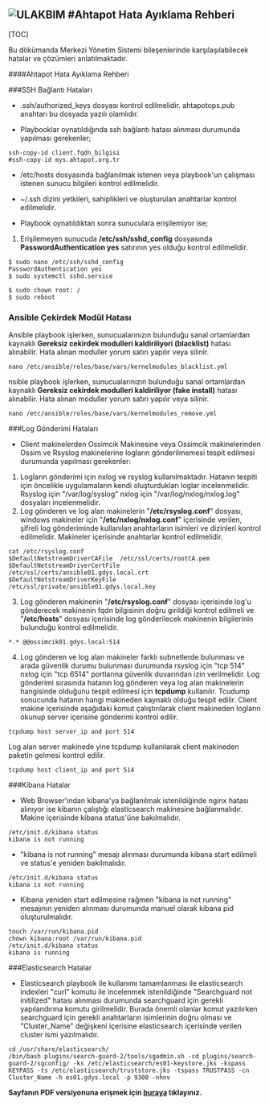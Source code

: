 ![ULAKBIM](../img/ulakbim.jpg)
#Ahtapot Hata Ayıklama Rehberi
------

[TOC]


Bu dökümanda Merkezi Yönetim Sistemi bileşenlerinde karşılaşılabilecek hatalar ve çözümleri anlatılmaktadır.

####Ahtapot Hata Ayıklama Rehberi

###SSH Bağlantı Hataları

* .ssh/authorized_keys dosyası kontrol edilmelidir. ahtapotops.pub anahtarı bu dosyada yazılı olamlıdır.

* Playbooklar oynatıldığında ssh bağlantı hatası alınması durumunda yapılması gerekenler;
```
ssh-copy-id client.fqdn_bilgisi 
#ssh-copy-id mys.ahtapot.org.tr
```
* /etc/hosts dosyasında bağlanılmak istenen veya playbook'un çalışması istenen sunucu bilgileri kontrol edilmelidir. 

* ~/.ssh dizini yetkileri, sahiplikleri ve oluşturulan anahtarlar kontrol edilmelidir.

* Playbook oynatıldıktan sonra sunuculara erişilemiyor ise;

 1. Erişilemeyen sunucuda **/etc/ssh/sshd_config** dosyasında **PasswordAuthentication yes** satırının yes olduğu  kontrol edilmelidir.
```
$ sudo nano /etc/ssh/sshd_config
PasswordAuthentication yes
$ sudo systemctl sshd.service
```
```
$ sudo chown root: /
$ sudo reboot
```

### Ansible Çekirdek Modül Hatası

Ansible playbook işlerken, sunucualarınızın bulunduğu sanal ortamlardan kaynaklı **Gereksiz cekirdek modulleri kaldiriliyori (blacklist)** hatası alınabilir. Hata alınan moduller yorum satırı yapılır veya silinir.

```
nano /etc/ansible/roles/base/vars/kernelmodules_blacklist.yml
```
nsible playbook işlerken, sunucualarınızın bulunduğu sanal ortamlardan kaynaklı **Gereksiz cekirdek modulleri kaldiriliyor (fake install)** hatası alınabilir. Hata alınan moduller yorum satırı yapılır veya silinir.

```
nano /etc/ansible/roles/base/vars/kernelmodules_remove.yml
```

###Log Gönderimi Hataları

* Client makinelerden Ossimcik Makinesine veya Ossimcik makinelerinden Ossim ve Rsyslog makinelerine logların gönderilmemesi tespit edilmesi durumunda yapılması gerekenler:

 1. Logların gönderimi için nxlog ve rsyslog kullanılmaktadır. Hatanın tespiti için öncelikle uygulamaların kendi oluşturdukları loglar incelenmelidir. Rsyslog için "/var/log/syslog" nxlog için "/var/log/nxlog/nxlog.log" dosyaları incelenmelidir.
 2. Log gönderen ve log alan makinelerin "**/etc/rsyslog.conf**" dosyası, windows makineler için "**/etc/nxlog/nxlog.conf**" içerisinde verilen, şifreli log gönderiminde kullanılan anahtarların isimleri ve dizinleri kontrol edilmelidir. Makineler içerisinde anahtarlar kontrol edilmelidir.

```
cat /etc/rsyslog.conf
$DefaultNetstreamDriverCAFile  /etc/ssl/certs/rootCA.pem
$DefaultNetstreamDriverCertFile /etc/ssl/certs/ansible01.gdys.local.crt
$DefaultNetstreamDriverKeyFile /etc/ssl/private/ansible01.gdys.local.key
```

 3. Log gönderen makinenin "**/etc/rsyslog.conf**" dosyası içerisinde log'u gönderecek makinenin fqdn bilgisinin doğru girildiği kontrol edilmeli ve "**/etc/hosts**" dosyası içerisinde log gönderilecek makinenin bilgilerinin bulunduğu kontrol edilmelidir.

```
*.* @@ossimcik01.gdys.local:514 
```
 
 4. Log gönderen ve log alan makineler farklı subnetlerde bulunması ve arada güvenlik durumu bulunması durumunda rsyslog için "tcp 514" nxlog için "tcp 6514" portlarına güvenlik duvarından izin verilmelidir. 
 Log gönderimi sırasında hatanın log gönderen veya log alan makinelerin hangisinde olduğunu tespit edilmesi için **tcpdump** kullanılır. Tcudump sonucunda hatanın hangi makineden kaynaklı olduğu tespit edilir.
 Client makine içerisinde aşağıdaki komut çalıştırılarak client makineden logların okunup server içerisine gönderimi kontrol edilir.
 ```
 tcpdump host server_ip and port 514
 ```
 Log alan server makinede yine tcpdump kullanılarak client makineden paketin gelmesi kontrol edilir.
 ```
 tcpdump host client_ip and port 514
 ```

###Kibana Hatalar

* Web Browser'ından kibana'ya bağlanılmak istenildiğinde nginx hatası alınıyor ise kibanın çalıştığı elasticsearch makinesine bağlanmalıdır. Makine içerisinde kibana status'üne bakılmalıdır. 
```
/etc/init.d/kibana status
kibana is not running
```
* "kibana is not running" mesajı alınması durumunda kibana start edilmeli ve status'e yeniden bakılmalıdır.  
```
/etc/init.d/kibana status
kibana is not running
```
* Kibana yeniden start edilmesine rağmen "kibana is not running" mesajının yeniden alınması durumunda manuel olarak kibana pid oluşturulmalıdır.

```
touch /var/run/kibana.pid
chown kibana:root /var/run/kibana.pid
/etc/init.d/kibana status
kibana is running
```

###Elasticsearch Hatalar

* Elasticsearch playbook ile kullanımı tamamlanması ile elasticsearch indexleri "curl" komutu ile incelenmek istenildiğinde "Searchguard not initilized" hatası alınması durumunda searchguard için gerekli yapılandırma komutu girilmelidir. Burada önemli olanlar komut yazılırken searchguard için gerekli anahtarların isimlerinin doğru olması ve "Cluster_Name" değişkeni içerisine elasticsearch içerisinde verilen cluster ismi yazılmalıdır.
```
cd /usr/share/elasticsearch/
/bin/bash plugins/search-guard-2/tools/sgadmin.sh -cd plugins/search-guard-2/sgconfig/ -ks /etc/elasticsearch/es01-keystore.jks -kspass KEYPASS -ts /etc/elasticsearch/truststore.jks -tspass TRUSTPASS -cn Cluster_Name -h es01.gdys.local -p 9300 -nhnv
```

**Sayfanın PDF versiyonuna erişmek için [buraya](hataayiklama.pdf) tıklayınız.**
